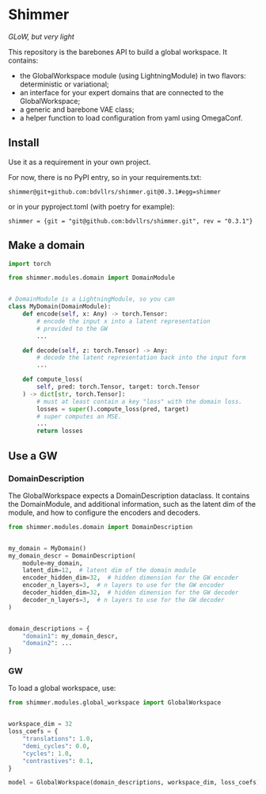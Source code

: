 # Shimmer
_GLoW, but very light_

This repository is the barebones API to build a global workspace.
It contains:
- the GlobalWorkspace module (using LightningModule) in two flavors: deterministic or variational;
- an interface for your expert domains that are connected to the GlobalWorkspace;
- a generic and barebone VAE class;
- a helper function to load configuration from yaml using OmegaConf.


## Install
Use it as a requirement in your own project.

For now, there is no PyPI entry, so in your requirements.txt:
```
shimmer@git+github.com:bdvllrs/shimmer.git@0.3.1#egg=shimmer
```

or in your pyproject.toml (with poetry for example):
```
shimmer = {git = "git@github.com:bdvllrs/shimmer.git", rev = "0.3.1"}
```

## Make a domain

```python
import torch

from shimmer.modules.domain import DomainModule


# DomainModule is a LightningModule, so you can 
class MyDomain(DomainModule):
    def encode(self, x: Any) -> torch.Tensor:
        # encode the input x into a latent representation
        # provided to the GW
        ...

    def decode(self, z: torch.Tensor) -> Any:
        # decode the latent representation back into the input form
        ...

    def compute_loss(
        self, pred: torch.Tensor, target: torch.Tensor
    ) -> dict[str, torch.Tensor]:
        # must at least contain a key "loss" with the domain loss.
        losses = super().compute_loss(pred, target)
        # super computes an MSE.
        ...
        return losses

```

## Use a GW

### DomainDescription
The GlobalWorkspace expects a DomainDescription dataclass.
It contains the DomainModule, and additional information, such as the latent dim of the
module, and how to configure the encoders and decoders.

```python
from shimmer.modules.domain import DomainDescription


my_domain = MyDomain()
my_domain_descr = DomainDescription(
    module=my_domain,
    latent_dim=12,  # latent dim of the domain module
    encoder_hidden_dim=32,  # hidden dimension for the GW encoder
    encoder_n_layers=3,  # n layers to use for the GW encoder
    decoder_hidden_dim=32,  # hidden dimension for the GW decoder
    decoder_n_layers=3,  # n layers to use for the GW decoder
)


domain_descriptions = {
    "domain1": my_domain_descr,
    "domain2": ...
}
```


### GW
To load a global workspace, use: 
```python
from shimmer.modules.global_workspace import GlobalWorkspace


workspace_dim = 32
loss_coefs = {
    "translations": 1.0,
    "demi_cycles": 0.0,
    "cycles": 1.0,
    "contrastives": 0.1,
}

model = GlobalWorkspace(domain_descriptions, workspace_dim, loss_coefs)
```
